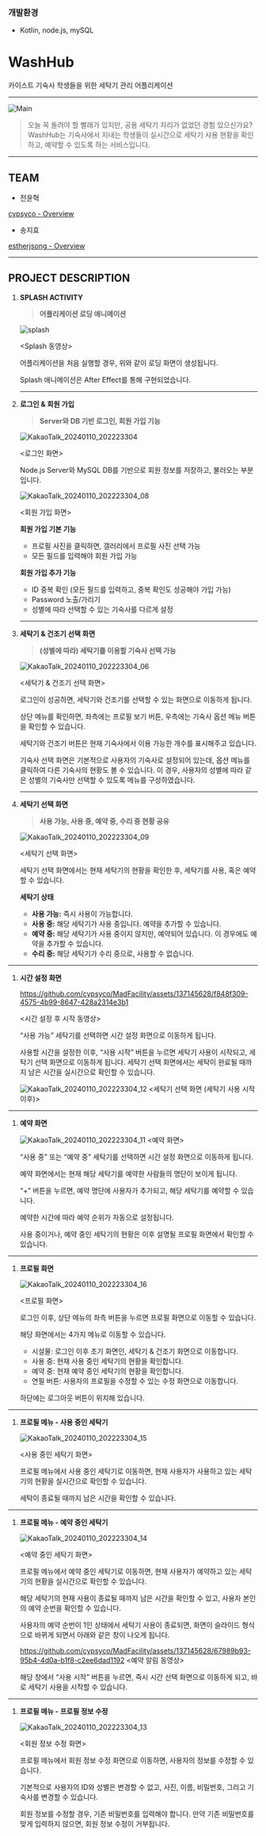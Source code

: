 ### 개발환경

- Kotlin, node.js, mySQL

# WashHub

카이스트 기숙사 학생들을 위한 세탁기 관리 어플리케이션

---

![Main](https://github.com/cypsyco/MadFacility/assets/137145628/214fe22c-b3ed-4cd1-9e77-c7a1ee683ae9)


> 오늘 꼭 돌려야 할 빨래가 있지만, 공용 세탁기 자리가 없었던 경험 있으신가요? WashHub는 기숙사에서 지내는 학생들이 실시간으로 세탁기 사용 현황을 확인하고, 예약할 수 있도록 하는 서비스입니다.
> 

---

## TEAM

- 전윤혁

[cypsyco - Overview](https://github.com/cypsyco)

- 송지효

[estherjsong - Overview](https://github.com/estherjsong)

---

## PROJECT DESCRIPTION

1. **SPLASH ACTIVITY**
    
    > **어플리케이션 로딩 애니메이션**
    > 
    
    
    ![splash](https://github.com/cypsyco/MadFacility/assets/137145628/33f9357b-d7dc-419e-b6dd-64b545c165c0)

    <Splash 동영상>
    
    어플리케이션을 처음 실행할 경우, 위와 같이 로딩 화면이 생성됩니다.
    
    Splash 애니메이션은 After Effect를 통해 구현되었습니다.
    
    ---
    
2. **로그인 & 회원 가입** 
    
    > **Server와 DB 기반 로그인, 회원 가입 기능**
    > 
    
    
    ![KakaoTalk_20240110_202223304](https://github.com/cypsyco/MadFacility/assets/137145628/f69bc0f9-811c-400d-8be4-0b0c09263e50)

    <로그인 화면>
    
    Node.js Server와 MySQL DB를 기반으로 회원 정보를 저장하고, 불러오는 부분입니다.
    
    
    ![KakaoTalk_20240110_202223304_08](https://github.com/cypsyco/MadFacility/assets/137145628/7f866cfb-6d57-47c1-9731-924143b927b3)

    <회원 가입 화면>
    
    **회원 가입 기본 기능**
    
    - 프로필 사진을 클릭하면, 갤러리에서 프로필 사진 선택 가능
    - 모든 필드를 입력해야 회원 가입 가능
    
    **회원 가입 추가 기능**
    
    - ID 중복 확인 (모든 필드를 입력하고, 중복 확인도 성공해야 가입 가능)
    - Password 노출/가리기
    - 성별에 따라 선택할 수 있는 기숙사를 다르게 설정
    
    ---
    

1. **세탁기 & 건조기 선택 화면**
    
    > **(성별에 따라) 세탁기를 이용할 기숙사 선택 가능**
    > 
    
    
    ![KakaoTalk_20240110_202223304_06](https://github.com/cypsyco/MadFacility/assets/137145628/40c99e2f-d7a9-4a65-8494-b06b9fb4e73d)

    <세탁기 & 건조기 선택 화면>
    
    로그인이 성공하면, 세탁기와 건조기를 선택할 수 있는 화면으로 이동하게 됩니다.
    
    상단 메뉴를 확인하면, 좌측에는 프로필 보기 버튼, 우측에는 기숙사 옵션 메뉴 버튼을 확인할 수 있습니다.
    
    세탁기와 건조기 버튼은 현재 기숙사에서 이용 가능한 개수를 표시해주고 있습니다.
    
    기숙사 선택 화면은 기본적으로 사용자의 기숙사로 설정되어 있는데, 옵션 메뉴를 클릭하여 다른 기숙사의 현황도 볼 수 있습니다. 이 경우, 사용자의 성별에 따라 같은 성별의 기숙사만 선택할 수 있도록 메뉴를 구성하였습니다.
    
    ---
    

1. **세탁기 선택 화면**
    
    > **사용 가능, 사용 중, 예약 중, 수리 중 현황 공유**
    > 
    
    
    ![KakaoTalk_20240110_202223304_09](https://github.com/cypsyco/MadFacility/assets/137145628/518f437a-1386-4498-a1d2-3673cbd92ca1)

    <세탁기 선택 화면>
    
    세탁기 선택 화면에서는 현재 세탁기의 현황을 확인한 후, 세탁기를 사용, 혹은 예약할 수 있습니다.
    
    **세탁기 상태**
    
    - **사용 가능:** 즉시 사용이 가능합니다.
    - **사용 중:** 해당 세탁기가 사용 중입니다. 예약을 추가할 수 있습니다.
    - **예약 중:** 해당 세탁기가 사용 중이지 않지만, 예약되어 있습니다. 이 경우에도 예약을 추가할 수 있습니다.
    - **수리 중:** 해당 세탁기가 수리 중으로, 사용할 수 없습니다.
    

---

1. **시간 설정 화면**
    
    
   
    

    https://github.com/cypsyco/MadFacility/assets/137145628/f848f309-4575-4b99-8647-428a2314e3b1


    <시간 설정 후 시작 동영상>
    
    “사용 가능” 세탁기를 선택하면 시간 설정 화면으로 이동하게 됩니다.
    
    사용할 시간을 설정한 이후, “사용 시작” 버튼을 누르면 세탁기 사용이 시작되고, 세탁기 선택 화면으로 이동하게 됩니다. 세탁기 선택 화면에서는 세탁이 완료될 때까지 남은 시간을 실시간으로 확인할 수 있습니다.
    
    ![KakaoTalk_20240110_202223304_12](https://github.com/cypsyco/MadFacility/assets/137145628/32a4ede2-e094-4cd0-a4f4-cda65bc1ff19)
    <세탁기 선택 화면 (세탁기 사용 시작 이후)>
    

---

1. **예약 화면**
    
    
    
    ![KakaoTalk_20240110_202223304_11](https://github.com/cypsyco/MadFacility/assets/137145628/8b7ef5b3-917d-44cd-be90-fe7c4900c359)
    <예약 화면>
    
    “사용 중” 또는 “예약 중” 세탁기를 선택하면 시간 설정 화면으로 이동하게 됩니다.
    
    예약 화면에서는 현재 해당 세탁기를 예약한 사람들의 명단이 보이게 됩니다.
    
    “+” 버튼을 누르면, 예약 명단에 사용자가 추가되고, 해당 세탁기를 예약할 수 있습니다.
    
    예약한 시간에 따라 예약 순위가 자동으로 설정됩니다.
    
    사용 중이거나, 예약 중인 세탁기의 현황은 이후 설명될 프로필 화면에서 확인할 수 있습니다.
    

---

1. **프로필 화면**
    
    
    
    ![KakaoTalk_20240110_202223304_16](https://github.com/cypsyco/MadFacility/assets/137145628/ecb317f5-8df9-4294-bba3-068ed5b660eb)

    <프로필 화면>
    
    로그인 이후, 상단 메뉴의 좌측 버튼을 누르면 프로필 화면으로 이동할 수 있습니다.
    
    해당 화면에서는 4가지 메뉴로 이동할 수 있습니다.
    
    - 시설물: 로그인 이후 초기 화면인, 세탁기 & 건조기 화면으로 이동합니다.
    - 사용 중: 현재 사용 중인 세탁기의 현황을 확인합니다.
    - 예약 중: 현재 예약 중인 세탁기의 현황을 확인합니다.
    - 연필 버튼: 사용자의 프로필을 수정할 수 있는 수정 화면으로 이동합니다.
    
    하단에는 로그아웃 버튼이 위치해 있습니다.
    

---

1. **프로필 메뉴 - 사용 중인 세탁기**
    
    
    
    ![KakaoTalk_20240110_202223304_15](https://github.com/cypsyco/MadFacility/assets/137145628/733f417f-4b1a-4f0a-b60f-194e05092fd2)

    <사용 중인 세탁기 화면>
    
    프로필 메뉴에서 사용 중인 세탁기로 이동하면, 현재 사용자가 사용하고 있는 세탁기의 현황을 실시간으로 확인할 수 있습니다.
    
    세탁이 종료될 때까지 남은 시간을 확인할 수 있습니다.
    

---

1. **프로필 메뉴 - 예약 중인 세탁기**
    
    
    ![KakaoTalk_20240110_202223304_14](https://github.com/cypsyco/MadFacility/assets/137145628/006d8af7-e167-4fbf-a0ef-5b541068acde)

    <예약 중인 세탁기 화면>
    
    프로필 메뉴에서 예약 중인 세탁기로 이동하면, 현재 사용자가 예약하고 있는 세탁기의 현황을 실시간으로 확인할 수 있습니다.
    
    해당 세탁기의 현재 사용이 종료될 때까지 남은 시간을 확인할 수 있고, 사용자 본인의 예약 순번을 확인할 수 있습니다.
    
    사용자의 예약 순번이 1인 상태에서 세탁기 사용이 종료되면, 화면이 슬라이드 형식으로 바뀌게 되면서 아래와 같은 창이 나오게 됩니다.

    https://github.com/cypsyco/MadFacility/assets/137145628/67989b93-95b4-4d0a-b1f8-c2ee6dad1192
    <예약 알림 동영상>
    
    해당 창에서 “사용 시작” 버튼을 누르면, 즉시 시간 선택 화면으로 이동하게 되고, 바로 세탁기 사용을 시작할 수 있습니다.
    

---

1. **프로필 메뉴 - 프로필 정보 수정**
    
    
    ![KakaoTalk_20240110_202223304_13](https://github.com/cypsyco/MadFacility/assets/137145628/ca219fc5-f449-4071-a3dc-c18822d21e86)

    <회원 정보 수정 화면>
    
    프로필 메뉴에서 회원 정보 수정 화면으로 이동하면, 사용자의 정보를 수정할 수 있습니다.
    
    기본적으로 사용자의 ID와 성별은 변경할 수 없고, 사진, 이름, 비밀번호, 그리고 기숙사를 변경할 수 있습니다.
    
    회원 정보를 수정할 경우, 기존 비밀번호를 입력해야 합니다. 만약 기존 비밀번호를 맞게 입력하지 않으면, 회원 정보 수정이 거부됩니다.
